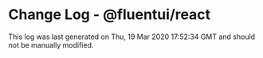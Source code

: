 # Change Log - @fluentui/react

This log was last generated on Thu, 19 Mar 2020 17:52:34 GMT and should not be manually modified.
